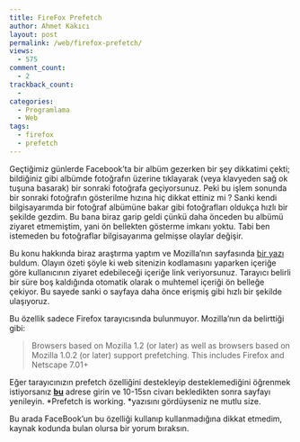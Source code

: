 ```yaml
---
title: FireFox Prefetch
author: Ahmet Kakıcı
layout: post
permalink: /web/firefox-prefetch/
views:
  - 575
comment_count:
  - 2
trackback_count:
  - 
categories:
  - Programlama
  - Web
tags:
  - firefox
  - prefetch
---
```

Geçtiğimiz günlerde Facebook&#8217;ta bir albüm gezerken bir şey dikkatimi çekti; bildiğiniz gibi albümde fotoğrafın üzerine tıklayarak (veya klavyeden sağ ok tuşuna basarak) bir sonraki fotoğrafa geçiyorsunuz. Peki bu işlem sonunda bir sonraki fotoğrafın gösterilme hızına hiç dikkat ettiniz mi ? Sanki kendi bilgisayarımda bir fotoğraf albümüne bakar gibi fotoğrafları oldukça hızlı bir şekilde gezdim. Bu bana biraz garip geldi çünkü daha önceden bu albümü ziyaret etmemiştim, yani ön bellekten gösterme imkanı yoktu. Tabi ben istemeden bu fotoğraflar bilgisayarıma gelmişse olaylar değişir.

<!--more-->

Bu konu hakkında biraz araştırma yaptım ve Mozilla&#8217;nın sayfasında <a href="http://developer.mozilla.org/en/Link_prefetching_FAQ" target="_blank">bir yazı </a>buldum. Olayın özeti şöyle ki web sitenizin kodlamasını yaparken içeriğe göre kullanıcının ziyaret edebileceği içeriğe link veriyorsunuz. Tarayıcı belirli bir süre boş kaldığında otomatik olarak o muhtemel içeriği ön belleğe çekiyor. Bu sayede sanki o sayfaya daha önce erişmiş gibi hızlı bir şekilde ulaşıyoruz.

Bu özellik sadece Firefox tarayıcısında bulunmuyor. Mozilla&#8217;nın da belirttiği gibi:

> Browsers based on Mozilla 1.2 (or later) as well as browsers based on Mozilla 1.0.2 (or later) support prefetching. This includes Firefox and Netscape 7.01+

Eğer tarayıcınızın prefetch özelliğini destekleyip desteklemediğini öğrenmek istiyorsanız <a href="http://gemal.dk/browserspy/prefetch.php" target="_blank"><strong>bu</strong></a> adrese girin ve 10-15sn civarı bekledikten sonra sayfayı yenileyin. *Prefetch is working. *yazısını gördüyseniz ne mutlu size.

Bu arada FaceBook&#8217;un bu özelliği kullanıp kullanmadığına dikkat etmedim, kaynak kodunda bulan olursa bir yorum bıraksın.
